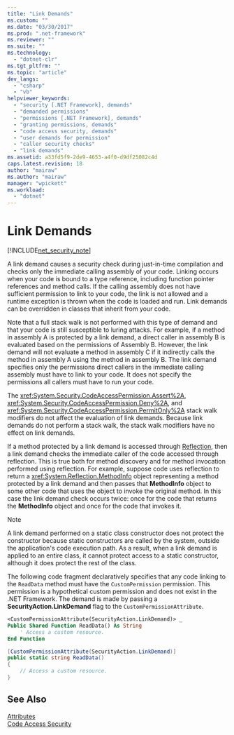 ```yaml
---
title: "Link Demands"
ms.custom: ""
ms.date: "03/30/2017"
ms.prod: ".net-framework"
ms.reviewer: ""
ms.suite: ""
ms.technology: 
  - "dotnet-clr"
ms.tgt_pltfrm: ""
ms.topic: "article"
dev_langs: 
  - "csharp"
  - "vb"
helpviewer_keywords: 
  - "security [.NET Framework], demands"
  - "demanded permissions"
  - "permissions [.NET Framework], demands"
  - "granting permissions, demands"
  - "code access security, demands"
  - "user demands for permission"
  - "caller security checks"
  - "link demands"
ms.assetid: a33fd5f9-2de9-4653-a4f0-d9df25082c4d
caps.latest.revision: 18
author: "mairaw"
ms.author: "mairaw"
manager: "wpickett"
ms.workload: 
  - "dotnet"
---
```

# Link Demands
[!INCLUDE[net_security_note](../../../includes/net-security-note-md.md)]  
  
 A link demand causes a security check during just-in-time compilation and checks only the immediate calling assembly of your code. Linking occurs when your code is bound to a type reference, including function pointer references and method calls. If the calling assembly does not have sufficient permission to link to your code, the link is not allowed and a runtime exception is thrown when the code is loaded and run. Link demands can be overridden in classes that inherit from your code.  
  
 Note that a full stack walk is not performed with this type of demand and that your code is still susceptible to luring attacks. For example, if a method in assembly A is protected by a link demand, a direct caller in assembly B is evaluated based on the permissions of Assembly B.  However, the link demand will not evaluate a method in assembly C if it indirectly calls the method in assembly A using the method in assembly B. The link demand specifies only the permissions direct callers in the immediate calling assembly must have to link to your code. It does not specify the permissions all callers must have to run your code.  
  
 The <xref:System.Security.CodeAccessPermission.Assert%2A>, <xref:System.Security.CodeAccessPermission.Deny%2A>, and <xref:System.Security.CodeAccessPermission.PermitOnly%2A> stack walk modifiers do not affect the evaluation of link demands.  Because link demands do not perform a stack walk, the stack walk modifiers have no effect on link demands.  
  
 If a method protected by a link demand is accessed through [Reflection](../../../docs/framework/reflection-and-codedom/reflection.md), then a link demand checks the immediate caller of the code accessed through reflection. This is true both for method discovery and for method invocation performed using reflection. For example, suppose code uses reflection to return a <xref:System.Reflection.MethodInfo> object representing a method protected by a link demand and then passes that **MethodInfo** object to some other code that uses the object to invoke the original method. In this case the link demand check occurs twice: once for the code that returns the **MethodInfo** object and once for the code that invokes it.  
  
> [!NOTE]
>  A link demand performed on a static class constructor does not protect the constructor because static constructors are called by the system, outside the application's code execution path. As a result, when a link demand is applied to an entire class, it cannot protect access to a static constructor, although it does protect the rest of the class.  
  
 The following code fragment declaratively specifies that any code linking to the `ReadData` method must have the `CustomPermission` permission. This permission is a hypothetical custom permission and does not exist in the .NET Framework. The demand is made by passing a **SecurityAction.LinkDemand** flag to the `CustomPermissionAttribute`.  
  
```vb  
<CustomPermissionAttribute(SecurityAction.LinkDemand)> _  
Public Shared Function ReadData() As String  
    ' Access a custom resource.  
End Function    
```  
  
```csharp  
[CustomPermissionAttribute(SecurityAction.LinkDemand)]  
public static string ReadData()  
{  
    // Access a custom resource.  
}  
```  
  
## See Also  
 [Attributes](../../../docs/standard/attributes/index.md)  
 [Code Access Security](../../../docs/framework/misc/code-access-security.md)
